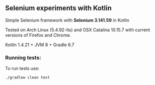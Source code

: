 ## Selenium experiments with Kotlin

Simple Selenium framework with **Selenium 3.141.59** in Kotlin

Tested on Arch Linux (5.4.92-lts) and OSX Catalina 10.15.7 with current versions of Firefox and Chrome.    

Kotlin 1.4.21 + JVM 8 + Gradle 6.7

### Running tests:
To run tests use:

`./gradlew clean test`

